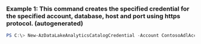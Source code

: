 ### Example 1: This command creates the specified credential for the specified account, database, host and port using https protocol. (autogenerated)
```powershell
PS C:\> New-AzDataLakeAnalyticsCatalogCredential -Account ContosoAdlAccount -Credential {Credential} -CredentialName {CredentialName} -DatabaseHost {DatabaseHost} -DatabaseName databaseName -Port {Port}
```

